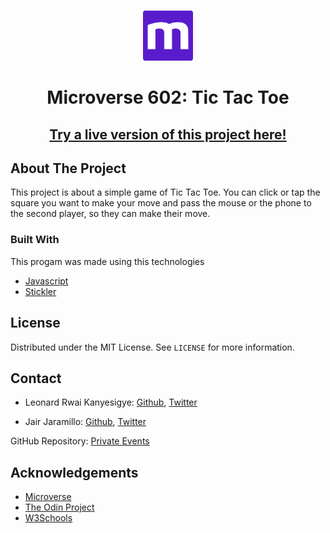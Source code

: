 <br />
<p align="center">
  <a href="https://www.microverse.org/">
  <img src="./doc/microverse.png" alt="Logo" width="80" height="80">
  </a>
</p>

<center><h1>Microverse 602: Tic Tac Toe</h1></center>

<center><h2><a href="https://vigorous-galileo-7e1c1f.netlify.com/">Try a live version of this project here!</a><h2></center>

## About The Project

This project is about a simple game of Tic Tac Toe. You can click or tap the square you want to make your move and pass the mouse or the phone to the second player, so they can make their move.

### Built With

This progam was made using this technologies

* [Javascript](https://www.javascript.com/)
* [Stickler](https://stickler-ci.com/)

## License

Distributed under the MIT License. See `LICENSE` for more information.

<!-- CONTACT -->

## Contact

* Leonard Rwai Kanyesigye: [Github](https://github.com/rmauritsson), [Twitter](https://twitter.com/leokanye)

* Jair Jaramillo: [Github](https://github.com/jairjy), [Twitter](https://twitter.com/jairjy)

GitHub Repository: [Private Events](https://github.com/rmauritsson/tic-tac-toe)

<!-- ACKNOWLEDGEMENTS -->

## Acknowledgements

* [Microverse](https://www.microverse.org/)
* [The Odin Project](https://www.theodinproject.com/)
* [W3Schools](https://www.w3schools.com/)

